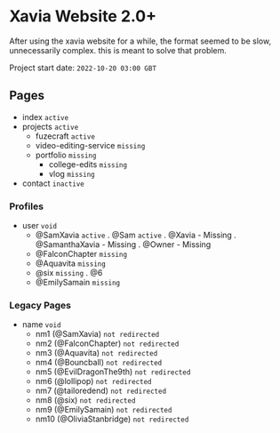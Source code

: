 # Xavia Website 2.0+
After using the xavia website for a while, the format seemed to be slow, unnecessarily complex. this is meant to solve that problem.

Project start date: ```2022-10-20 03:00 GBT```


## Pages
- index ```active```
- projects ```active```
  - fuzecraft ```active```
  - video-editing-service ```missing```
  - portfolio ```missing```
    - college-edits ```missing```
    - vlog ```missing```
- contact ```inactive```

### Profiles
- user ```void```
  - @SamXavia ```active```
      . @Sam ```active```
      . @Xavia - Missing
      . @SamanthaXavia - Missing
      . @Owner - Missing
  - @FalconChapter ```missing```
  - @Aquavita ```missing```
  - @six ```missing```
      . @6
  - @EmilySamain ```missing```

### Legacy Pages
- name ```void```
  - nm1 (@SamXavia) ```not redirected```
  - nm2 (@FalconChapter) ```not redirected```
  - nm3 (@Aquavita) ```not redirected```
  - nm4 (@Bouncball) ```not redirected```
  - nm5 (@EvilDragonThe9th) ```not redirected```
  - nm6 (@lollipop) ```not redirected```
  - nm7 (@tailoredend) ```not redirected```
  - nm8 (@six) ```not redirected```
  - nm9 (@EmilySamain) ```not redirected```
  - nm10 (@OliviaStanbridge) ```not redirected```
